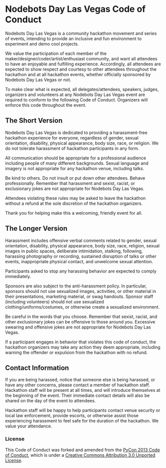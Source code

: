 # Nodebots Day Las Vegas Code of Conduct

Nodebots Day Las Vegas is a community hackathon movement and series of events, intending to provide an inclusive and fun environment to experiment and demo cool projects.

We value the participation of each member of the maker/designer/coder/artist/enthusiast community, and want all attendees to have an enjoyable and fulfilling experience. Accordingly, all attendees are expected to show respect and courtesy to other attendees throughout the hackathon and at all hackathon events, whether officially sponsored by Nodebots Day Las Vegas or not.

To make clear what is expected, all delegates/attendees, speakers, judges, organizers and volunteers at any Nodebots Day Las Vegas event are required to conform to the following Code of Conduct. Organizers will enforce this code throughout the event.

## The Short Version
Nodebots Day Las Vegas is dedicated to providing a harassment-free hackathon experience for everyone, regardless of gender, sexual orientation, disability, physical appearance, body size, race, or religion. We do not tolerate harassment of hackathon participants in any form.

All communication should be appropriate for a professional audience including people of many different backgrounds. Sexual language and imagery is not appropriate for any hackathon venue, including talks.

Be kind to others. Do not insult or put down other attendees. Behave professionally. Remember that harassment and sexist, racist, or exclusionary jokes are not appropriate for Nodebots Day Las Vegas.

Attendees violating these rules may be asked to leave the hackathon without a refund at the sole discretion of the hackathon organizers.

Thank you for helping make this a welcoming, friendly event for all.

## The Longer Version
Harassment includes offensive verbal comments related to gender, sexual orientation, disability, physical appearance, body size, race, religion, sexual images in public spaces, deliberate intimidation, stalking, following, harassing photography or recording, sustained disruption of talks or other events, inappropriate physical contact, and unwelcome sexual attention.

Participants asked to stop any harassing behavior are expected to comply immediately.

Sponsors are also subject to the anti-harassment policy. In particular, sponsors should not use sexualized images, activities, or other material in their presentations, marketing material, or swag handouts. Sponsor staff (including volunteers) should not use sexualized clothing/uniforms/costumes, or otherwise create a sexualized environment.

Be careful in the words that you choose. Remember that sexist, racist, and other exclusionary jokes can be offensive to those around you. Excessive swearing and offensive jokes are not appropriate for Nodebots Day Las Vegas.

If a participant engages in behavior that violates this code of conduct, the hackathon organizers may take any action they deem appropriate, including warning the offender or expulsion from the hackathon with no refund.

## Contact Information
If you are being harassed, notice that someone else is being harassed, or have any other concerns, please contact a member of hackathon staff. Hackathon staff will be present at all times, and will introduce themselves at the beginning of the event. Their immediate contact details will also be shared on the day of the event to attendees.

Hackathon staff will be happy to help participants contact venue security or local law enforcement, provide escorts, or otherwise assist those experiencing harassment to feel safe for the duration of the hackathon. We value your attendance.

### License
This Code of Conduct was forked and amended from the [PyCon 2013 Code of Conduct](https://us.pycon.org/2013/about/code-of-conduct/), which is under a [Creative Commons Attribution 3.0 Unported License](http://creativecommons.org/licenses/by/3.0/).